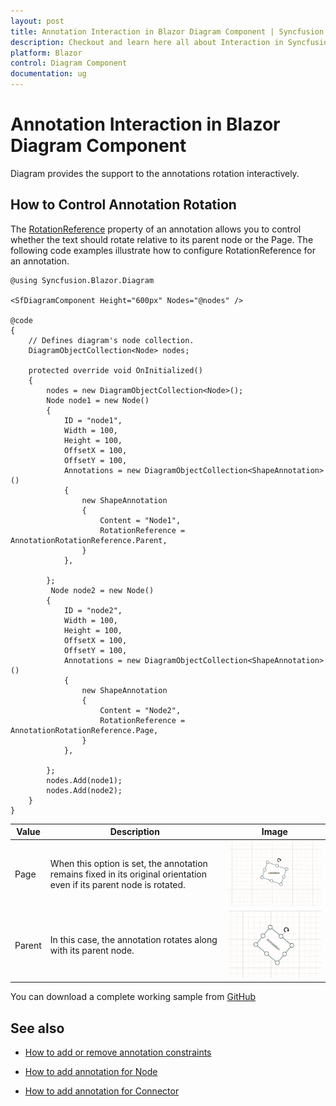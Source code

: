 ```yaml
---
layout: post
title: Annotation Interaction in Blazor Diagram Component | Syncfusion
description: Checkout and learn here all about Interaction in Syncfusion Blazor Diagram component and much more details.
platform: Blazor
control: Diagram Component
documentation: ug
---
```


# Annotation Interaction in Blazor Diagram Component

Diagram provides the support to the annotations rotation interactively.

## How to Control Annotation Rotation
The [RotationReference](https://help.syncfusion.com/cr/blazor/Syncfusion.Blazor.Diagram.ShapeAnnotation.html#Syncfusion_Blazor_Diagram_ShapeAnnotation_RotationReference) property of an annotation allows you to control whether the text should rotate relative to its parent node or the Page. The following code examples illustrate how to configure RotationReference for an annotation.


```cshtml
@using Syncfusion.Blazor.Diagram

<SfDiagramComponent Height="600px" Nodes="@nodes" />

@code
{
    // Defines diagram's node collection.
    DiagramObjectCollection<Node> nodes;

    protected override void OnInitialized()
    {
        nodes = new DiagramObjectCollection<Node>();
        Node node1 = new Node()
        {
            ID = "node1",
            Width = 100,
            Height = 100,
            OffsetX = 100,
            OffsetY = 100,
            Annotations = new DiagramObjectCollection<ShapeAnnotation>()
            {
                new ShapeAnnotation 
                { 
                    Content = "Node1",
                    RotationReference = AnnotationRotationReference.Parent,
                }
            },
           
        };
         Node node2 = new Node()
        {
            ID = "node2",
            Width = 100,
            Height = 100,
            OffsetX = 100,
            OffsetY = 100,
            Annotations = new DiagramObjectCollection<ShapeAnnotation>()
            {
                new ShapeAnnotation 
                { 
                    Content = "Node2",
                    RotationReference = AnnotationRotationReference.Page,
                }
            },
           
        };
        nodes.Add(node1);
        nodes.Add(node2);
    }
}
```


 Value | Description | Image |
| -------- | -------- | -------- |
| Page | When this option is set, the annotation remains fixed in its original orientation even if its parent node is rotated. | ![Blazor Diagram RotationReference page](../images/rotationReferencePage.gif) |
| Parent | In this case, the annotation rotates along with its parent node. | ![Blazor Diagram RotationReference Parent](../images/rotationReferenceParent.gif) |


You can download a complete working sample from [GitHub](https://github.com/SyncfusionExamples/Blazor-Diagram-Examples/tree/master/UG-Samples/Annotations/Interactions/RotationReference)

## See also

* [How to add or remove annotation constraints](../constraints#annotation-constraints)

* [How to add annotation for Node](./node-annotation)

* [How to add annotation for Connector](./connector-annotation)
